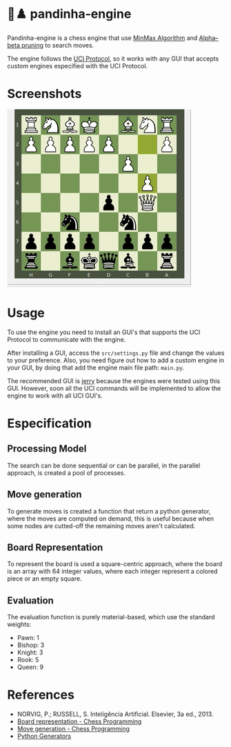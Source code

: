 # 🐼♟️ pandinha-engine

Pandinha-engine is a chess engine that use [MinMax Algorithm](https://en.wikipedia.org/wiki/Minimax) and [Alpha–beta pruning](https://en.wikipedia.org/wiki/Alpha%E2%80%93beta_pruning) to search moves.

The engine follows the [UCI Protocol](http://wbec-ridderkerk.nl/html/UCIProtocol.html), so it works with any GUI that accepts custom engines especified with the UCI Protocol.

# Screenshots

![human vs IA](/assets/playing.gif)

# Usage

To use the engine you need to install an GUI's that supports the UCI Protocol to communicate with the engine. 

After installing a GUI, access the `src/settings.py` file and change the values to your preference. Also, you need figure out how to add a custom engine in your GUI, by doing that add the engine main file path: `main.py`.

The recommended GUI is [jerry](https://github.com/asdfjkl/jerry) because the engines were tested using this GUI. However, soon all the UCI commands will be implemented to allow the engine to work with all UCI GUI's.

# Especification

## Processing Model

The search can be done sequential or can be parallel, in the parallel approach, is created a pool of processes.

## Move generation

To generate moves is created a function that return a python generator, where the moves are computed on demand, this is useful because when some nodes are cutted-off the remaining moves aren't calculated.

## Board Representation

To represent the board is used a square-centric approach, where the board is an array with 64 integer values, where each integer represent a colored piece or an empty square.

## Evaluation

The evaluation function is purely material-based, which use the standard weights:

 - Pawn: 1
 - Bishop: 3
 - Knight: 3
 - Rook: 5
 - Queen: 9

# References

 - NORVIG, P.; RUSSELL, S. Inteligência Artificial. Elsevier, 3a ed., 2013.
 - [Board representation - Chess Programming ](https://www.chessprogramming.org/Board_Representation)
 - [Move generation - Chess Programming ](https://www.chessprogramming.org/Move_Generation)
 - [Python Generators](https://www.geeksforgeeks.org/generators-in-python/)

